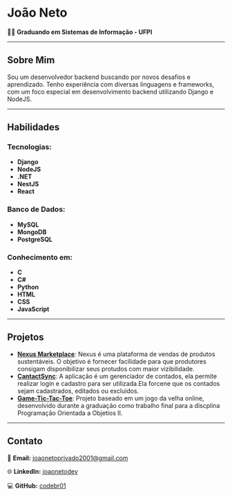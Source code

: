 # João Neto

👨‍🎓 **Graduando em Sistemas de Informação - UFPI**

---

## Sobre Mim

Sou um desenvolvedor backend buscando por novos desafios e aprendizado. Tenho experiência com diversas linguagens e frameworks, com um foco especial em desenvolvimento backend utilizando Django e NodeJS.

---

## Habilidades

### Tecnologias:

- **Django**
- **NodeJS**
- **.NET**
- **NestJS**
- **React**

### Banco de Dados:

- **MySQL**
- **MongoDB**
- **PostgreSQL**

### Conhecimento em:

- **C**
- **C#**
- **Python**
- **HTML**
- **CSS**
- **JavaScript**
---
## Projetos

- **[Nexus Marketplace](https://github.com/codebr01/marketplace-nexus)**: Nexus é uma plataforma de vendas de produtos sustentáveis. O objetivo é fornecer facilidade para que produtores consigam disponibilizar seus protudos com maior vizibilidade.
- **[CantactSync](https://github.com/codebr01/ContactSync)**: A aplicação é um gerenciador de contados, ela permite realizar login e cadastro para ser utilizada.Ela forcene que os contados sejam cadastrados, editados ou excluidos.
- **[Game-Tic-Tac-Toe](https://github.com/codebr01/game-tic-tac-toe)**: Projeto baseado em um jogo da velha online, desenvolvido durante a graduação como trabalho final para a discplina Programação Orientada a Objetios II.
---

## Contato

📧 **Email:** [joaonetoprivado2001@gmail.com](joaonetoprivado2001@gmail.com)

🌐 **LinkedIn:** [joaonetodev](https://www.linkedin.com/in/joaonetodev/)

💻 **GitHub:** [codebr01](https://github.com/codebr01)
